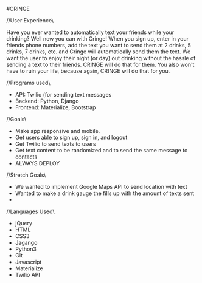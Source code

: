 #CRINGE

//User Experience\\

Have you ever wanted to automatically text your friends while your drinking?
Well now you can with Cringe!
When you sign up, enter in your friends phone numbers, add the text you want to send them at 2 drinks, 5 drinks, 7 drinks, etc. and Cringe will automatically send them the text. We want the user to enjoy their night (or day) out drinking without the hassle of sending a text to their friends. CRINGE will do that for them. You also won't have to ruin your life, because again, CRINGE will do that for you. 

//Programs used\\

- API: Twilio (for sending text messages
- Backend: Python, Django
- Frontend: Materialize, Bootstrap

//Goals\\

- Make app responsive and mobile.
- Get users able to sign up, sign in, and logout
- Get Twilio to send texts to users
- Get text content to be randomized and to send the same message to contacts
- ALWAYS DEPLOY


//Stretch Goals\\

- We wanted to implement Google Maps API to send location with text
- Wanted to make a drink gauge the fills up with the amount of texts sent
- 

//Languages Used\\

- jQuery
- HTML
- CSS3
- Jagango
- Python3
- Git
- Javascript
- Materialize
- Twilio API 












